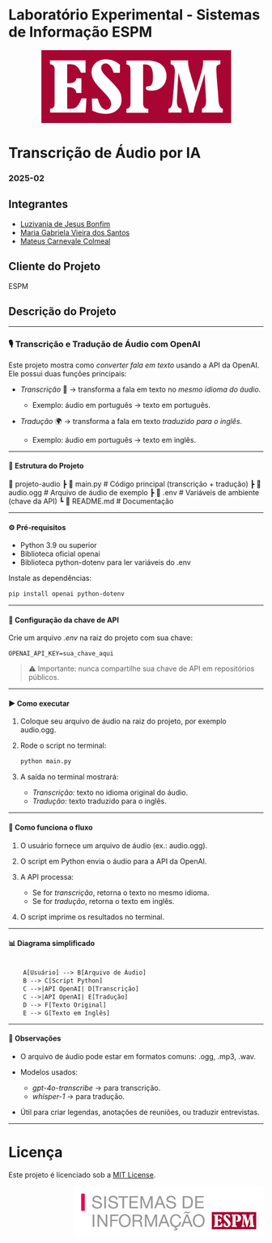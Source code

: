# Laboratório Experimental - Sistemas de Informação ESPM

<p align="center">
    <a href="https://www.espm.br/cursos-de-graduacao/sistemas-de-informacao/"><img src="https://raw.githubusercontent.com/tech-espm/misc-template/main/logo.png" alt="Sistemas de Informação ESPM" style="width: 375px;"/></a>
</p>

# Transcrição de Áudio por IA

### 2025-02

## Integrantes
- [Luzivania de Jesus Bonfim](https://github.com/bonfim1)
- [Maria Gabriela Vieira dos Santos](https://github.com/mgabriel4)
- [Mateus Carnevale Colmeal](https://github.com/colmeal)

## Cliente do Projeto

ESPM

## Descrição do Projeto

---

### 🎙️ Transcrição e Tradução de Áudio com OpenAI

Este projeto mostra como *converter fala em texto* usando a API da OpenAI. Ele possui duas funções principais:

* *Transcrição* 📝 → transforma a fala em texto no *mesmo idioma do áudio*.

  * Exemplo: áudio em português → texto em português.

* *Tradução* 🌍 → transforma a fala em texto *traduzido para o inglês*.

  * Exemplo: áudio em português → texto em inglês.

---

#### 📂 Estrutura do Projeto


📁 projeto-audio
 ┣ 📄 main.py        # Código principal (transcrição + tradução)
 ┣ 📄 audio.ogg      # Arquivo de áudio de exemplo
 ┣ 📄 .env           # Variáveis de ambiente (chave da API)
 ┗ 📄 README.md      # Documentação


---

#### ⚙️ Pré-requisitos

* Python 3.9 ou superior
* Biblioteca oficial openai
* Biblioteca python-dotenv para ler variáveis do .env

Instale as dependências:

```bash
pip install openai python-dotenv
```

---

#### 🔑 Configuração da chave de API

Crie um arquivo *.env* na raiz do projeto com sua chave:

```env
OPENAI_API_KEY=sua_chave_aqui
```

> ⚠️ Importante: nunca compartilhe sua chave de API em repositórios públicos.

---

#### ▶️ Como executar

1. Coloque seu arquivo de áudio na raiz do projeto, por exemplo audio.ogg.
2. Rode o script no terminal:

   ```bash
   python main.py
   ```

3. A saída no terminal mostrará:

   * *Transcrição:* texto no idioma original do áudio.
   * *Tradução:* texto traduzido para o inglês.

---

#### 🔎 Como funciona o fluxo

1. O usuário fornece um arquivo de áudio (ex.: audio.ogg).
2. O script em Python envia o áudio para a API da OpenAI.
3. A API processa:

   * Se for *transcrição*, retorna o texto no mesmo idioma.
   * Se for *tradução*, retorna o texto em inglês.
4. O script imprime os resultados no terminal.

---

#### 📊 Diagrama simplificado

```mermaid flowchart LR

    A[Usuário] --> B[Arquivo de Áudio]
    B --> C[Script Python]
    C -->|API OpenAI| D[Transcrição]
    C -->|API OpenAI| E[Tradução]
    D --> F[Texto Original]
    E --> G[Texto em Inglês]

```
---
#### 📌 Observações

* O arquivo de áudio pode estar em formatos comuns: .ogg, .mp3, .wav.
* Modelos usados:

  * *gpt-4o-transcribe* → para transcrição.
  * *whisper-1* → para tradução.
* Útil para criar legendas, anotações de reuniões, ou traduzir entrevistas.

---

# Licença

Este projeto é licenciado sob a [MIT License](https://github.com/tech-espm/labs-transcricao-grupo-2/blob/main/LICENSE).

<p align="right">
    <a href="https://www.espm.br/cursos-de-graduacao/sistemas-de-informacao/"><img src="https://raw.githubusercontent.com/tech-espm/misc-template/main/logo-si-512.png" alt="Sistemas de Informação ESPM" style="width: 375px;"/></a>
</p>
